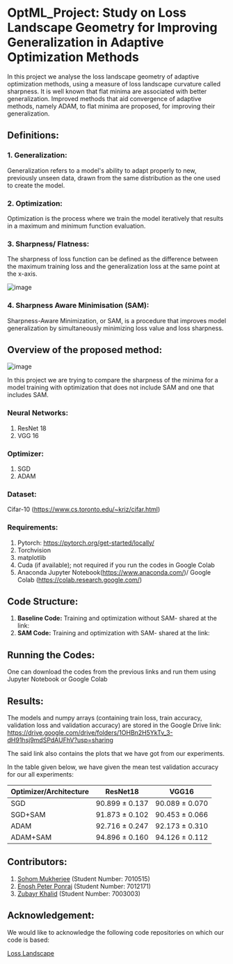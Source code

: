 # OptML_Project: Study on Loss Landscape Geometry for Improving Generalization in Adaptive Optimization Methods
In this project we analyse the loss landscape geometry of adaptive optimization methods, using a measure of loss landscape curvature called sharpness. It is well known that flat minima are associated with better generalization. Improved methods that aid convergence of adaptive methods, namely ADAM, to flat minima are proposed, for improving their generalization.



## Definitions:

### 1. Generalization:
Generalization refers to a model's ability to adapt properly to new, previously unseen data, drawn from the same distribution as the one used to create the model.

### 2. Optimization:
Optimization is the process where we train the model iteratively that results in a maximum and minimum function evaluation.

### 3. Sharpness/ Flatness: 
The sharpness of loss function can be defined as the difference between the maximum training loss and the generalization loss at the same point at the x-axis.

![image](https://user-images.githubusercontent.com/21705597/175521022-a43d5c96-c474-4105-91ed-370f7a60cd0d.png)


### 4. Sharpness Aware Minimisation (SAM): 
Sharpness-Aware Minimization, or SAM, is a procedure that improves model generalization by simultaneously minimizing loss value and loss sharpness. 



## Overview of the proposed method:

![image](https://user-images.githubusercontent.com/21705597/175528840-818c3523-e675-433a-8478-38389e449b73.png)

In this project we are trying to compare the sharpness of the minima for a model training with optimization that does not include SAM and one that includes SAM.

### Neural Networks:
1. ResNet 18
2. VGG 16

### Optimizer:
1. SGD
2. ADAM

### Dataset:
Cifar-10 (https://www.cs.toronto.edu/~kriz/cifar.html)

### Requirements:
1. Pytorch: https://pytorch.org/get-started/locally/
2. Torchvision
3. matplotlib
4. Cuda (if available); not required if you run the codes in Google Colab
5. Anaconda Jupyter Notebook(https://www.anaconda.com/)/ Google Colab (https://colab.research.google.com/)

## Code Structure:
1. **Baseline Code:** Training and optimization without SAM- shared at the link:
2. **SAM Code:** Training and optimization with SAM- shared at the link:

## Running the Codes:
One can download the codes from the previous links and run them using Jupyter Notebook or Google Colab

## Results:

The models and numpy arrays (containing train loss, train accuracy, validation loss and validation accuracy) are stored in the Google Drive link: https://drive.google.com/drive/folders/1OHBn2H5YkTv_3-dH91hsj9mdSPdAUFhV?usp=sharing

The said link also contains the plots that we have got from our experiments.

In the table given below, we have given the mean test validation accuracy for our all experiments:

| Optimizer/Architecture | ResNet18 | VGG16 |
|---|---|---|
| SGD | 90.899 $\pm$ 0.137 | 90.089 $\pm$ 0.070 |
| SGD+SAM | 91.873 $\pm$ 0.102 | 90.453 $\pm$ 0.066 |
| ADAM | 92.716 $\pm$ 0.247 | 92.173 $\pm$ 0.310 |
| ADAM+SAM | 94.896 $\pm$ 0.160 | 94.126 $\pm$ 0.112 |

## Contributors:
1. [Sohom Mukherjee](https://github.com/mukherjeesohom) (Student Number: 7010515)
2. [Enosh Peter Ponraj](https://github.com/Enosh-P) (Student Number: 7012171)
3. [Zubayr Khalid](https://github.com/zubayr1) (Student Number: 7003003)


## Acknowledgement:
We would like to acknowledge the following code repositories on which our code is based:

[Loss Landscape](https://github.com/tomgoldstein/loss-landscape)

